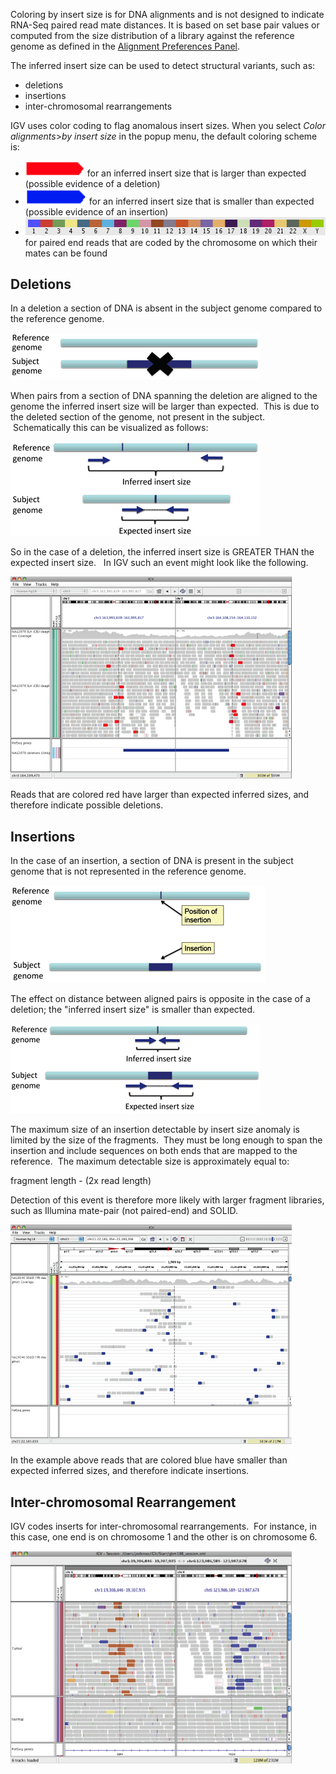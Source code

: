 Coloring by insert size is for DNA alignments and is not designed to indicate RNA-Seq paired read mate distances. It is based on set base pair values or computed from the size distribution of a library against the reference genome as defined in the [Alignment Preferences Panel](http://www.broadinstitute.org/software/igv/Preferences#Alignments).

The inferred insert size can be used to detect structural variants, such as:

*   deletions
*   insertions
*   inter-chromosomal rearrangements

IGV uses color coding to flag anomalous insert sizes. When you select _Color alignments_\>_by insert size_ in the popup menu, the default coloring scheme is:

*   ![](../../img/insert_lrgr.jpg) for an inferred insert size that is larger than expected (possible evidence of a deletion)
*   ![](../../img/insert_smlr.jpg) for an inferred insert size that is smaller than expected (possible evidence of an insertion)
*   ![](../../img/chromosomecolors.jpg) for paired end reads that are coded by the chromosome on which their mates can be found

Deletions
---------

In a deletion a section of DNA is absent in the subject genome compared to the reference genome.

![](../../img/deletion.jpg)

When pairs from a section of DNA spanning the deletion are aligned to the genome the inferred insert size will be larger than expected.  This is due to the deleted section of the genome, not present in the subject.  Schematically this can be visualized as follows:

![](../../img/del_refvssubject.jpg)

So in the case of a deletion, the inferred insert size is GREATER THAN the expected insert size.   In IGV such an event might look like the following.

![](../../img/del_multiple.jpg)

Reads that are colored red have larger than expected inferred sizes, and therefore indicate possible deletions.

Insertions
----------

In the case of an insertion, a section of DNA is present in the subject genome that is not represented in the reference genome.

![](../../img/insert.jpg)

The effect on distance between aligned pairs is opposite in the case of a deletion; the "inferred insert size" is smaller than expected.

![](../../img/insert_refvssubject.jpg)

The maximum size of an insertion detectable by insert size anomaly is limited by the size of the fragments.  They must be long enough to span the insertion and include sequences on both ends that are mapped to the reference.  The maximum detectable size is approximately equal to:

fragment length - (2x read length)

Detection of this event is therefore more likely with larger fragment libraries, such as Illumina mate-pair (not paired-end) and SOLID.

![](../../img/insert_multiple.jpg)

In the example above reads that are colored blue have smaller than expected inferred sizes, and therefore indicate insertions.

Inter-chromosomal Rearrangement
-------------------------------

IGV codes inserts for inter-chromosomal rearrangements.  For instance, in this case, one end is on chromosome 1 and the other is on chromosome 6.

![](../../img/interchromosomal.jpg)